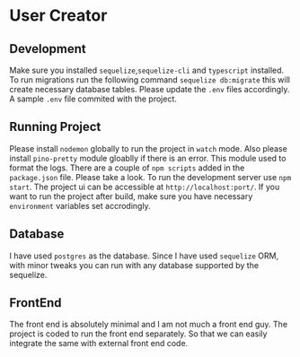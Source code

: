 # User Creator

## Development
 Make sure you installed `sequelize`,`sequelize-cli` and `typescript` installed.
 To run migrations run the following command `sequelize db:migrate` this will create necessary database tables. Please update the `.env` files accordingly. A sample `.env` file commited with the project. 
 ## Running Project
Please install `nodemon` globally to run the project in `watch` mode. Also please install `pino-pretty` module gloablly if there is an error. This module used to format the logs. There are a couple of `npm scripts` added in the `package.json` file. Please take a look. To run the development server use `npm start`. The project ui can be accessible at `http://localhost:port/`. If you want to run the project after build, make sure you have necessary `environment` variables set accrodingly.

## Database
I have used `postgres` as the database. Since I have used `sequelize` ORM, with minor tweaks you can run with any database supported by the sequelize.

## FrontEnd
The front end is absolutely minimal and I am not much a front end guy. The project is coded to run the front end separately. So that we can easily integrate the same with external front end code.